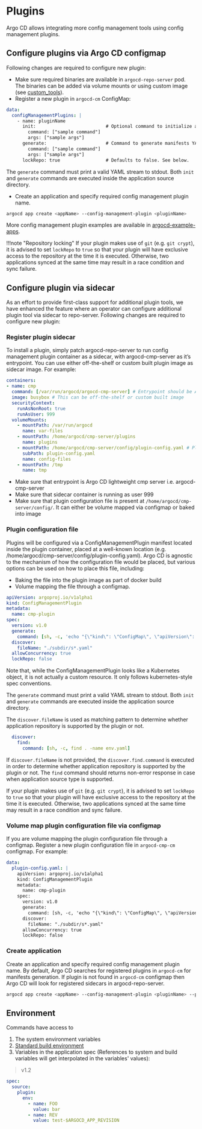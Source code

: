 # Plugins

Argo CD allows integrating more config management tools using config management plugins. 

## Configure plugins via Argo CD configmap
Following changes are required to configure new plugin:

* Make sure required binaries are available in `argocd-repo-server` pod. The binaries can be added via volume mounts or using custom image (see [custom_tools](../operator-manual/custom_tools.md)).
* Register a new plugin in `argocd-cm` ConfigMap:

```yaml
data:
  configManagementPlugins: |
    - name: pluginName
      init:                          # Optional command to initialize application source directory
        command: ["sample command"]
        args: ["sample args"]
      generate:                      # Command to generate manifests YAML
        command: ["sample command"]
        args: ["sample args"]
      lockRepo: true                 # Defaults to false. See below.
```

The `generate` command must print a valid YAML stream to stdout. Both `init` and `generate` commands are executed inside the application source directory.

 * Create an application and specify required config management plugin name.

```bash
argocd app create <appName> --config-management-plugin <pluginName>
```

More config management plugin examples are available in [argocd-example-apps](https://github.com/argoproj/argocd-example-apps/tree/master/plugins).

!!!note "Repository locking"
    If your plugin makes use of `git` (e.g. `git crypt`), it is advised to set
    `lockRepo` to `true` so that your plugin will have exclusive access to the
    repository at the time it is executed. Otherwise, two applications synced
    at the same time may result in a race condition and sync failure.

## Configure plugin via sidecar

As an effort to provide first-class support for additional plugin tools, we have enhanced the feature where an operator 
can configure additional plugin tool via sidecar to repo-server. Following changes are required to configure new plugin:

### Register plugin sidecar

To install a plugin, simply patch argocd-repo-server to run config management plugin container as a sidecar, with argocd-cmp-server as it’s entrypoint. 
You can use either off-the-shelf or custom built plugin image as sidecar image. For example:

```yaml
containers:
- name: cmp
  command: [/var/run/argocd/argocd-cmp-server] # Entrypoint should be Argo CD lightweight CMP server i.e. argocd-cmp-server
  image: busybox # This can be off-the-shelf or custom built image
  securityContext:
    runAsNonRoot: true
    runAsUser: 999
  volumeMounts:
    - mountPath: /var/run/argocd
      name: var-files
    - mountPath: /home/argocd/cmp-server/plugins
      name: plugins
    - mountPath: /home/argocd/cmp-server/config/plugin-config.yaml # Plugin config file can either be volume mapped or baked into image
      subPath: plugin-config.yaml
      name: config-files
    - mountPath: /tmp
      name: tmp
``` 
 
 * Make sure that entrypoint is Argo CD lightweight cmp server i.e. argocd-cmp-server
 * Make sure that sidecar container is running as user 999
 * Make sure that plugin configuration file is present at `/home/argocd/cmp-server/config/`. It can either be volume mapped via configmap or baked into image

### Plugin configuration file

Plugins will be configured via a ConfigManagementPlugin manifest located inside the plugin container, placed at a well-known location 
(e.g. /home/argocd/cmp-server/config/plugin-config.yaml). Argo CD is agnostic to the mechanism of how the configuration file would be placed, 
but various options can be used on how to place this file, including: 
- Baking the file into the plugin image as part of docker build
- Volume mapping the file through a configmap.

```yaml
apiVersion: argoproj.io/v1alpha1
kind: ConfigManagementPlugin
metadata:
  name: cmp-plugin
spec:
  version: v1.0
  generate:
    command: [sh, -c, 'echo "{\"kind\": \"ConfigMap\", \"apiVersion\": \"v1\", \"metadata\": { \"name\": \"$ARGOCD_APP_NAME\", \"namespace\": \"$ARGOCD_APP_NAMESPACE\", \"annotations\": {\"Foo\": \"$FOO\", \"KubeVersion\": \"$KUBE_VERSION\", \"KubeApiVersion\": \"$KUBE_API_VERSIONS\",\"Bar\": \"baz\"}}}"']
  discover:
    fileName: "./subdir/s*.yaml"
  allowConcurrency: true
  lockRepo: false
```

Note that, while the ConfigManagementPlugin looks like a Kubernetes object, it is not actually a custom resource. 
It only follows kubernetes-style spec conventions.

The `generate` command must print a valid YAML stream to stdout. Both `init` and `generate` commands are executed inside the application source directory.

The `discover.fileName` is used as matching pattern to determine whether application repository is supported by the plugin or not. 

```yaml
  discover:
    find:
      command: [sh, -c, find . -name env.yaml]
```
If `discover.fileName` is not provided, the `discover.find.command` is executed in order to determine whether application repository is supported by the plugin or not. The `find` command should returns
non-error response in case when application source type is supported. 

If your plugin makes use of `git` (e.g. `git crypt`), it is advised to set `lockRepo` to `true` so that your plugin will have exclusive access to the
repository at the time it is executed. Otherwise, two applications synced at the same time may result in a race condition and sync failure.

### Volume map plugin configuration file via configmap

If you are volume mapping the plugin configuration file through a configmap. Register a new plugin configuration file in `argocd-cmp-cm` configmap. 
For example:

```yaml
data:
  plugin-config.yaml: |
    apiVersion: argoproj.io/v1alpha1
    kind: ConfigManagementPlugin
    metadata:
      name: cmp-plugin
    spec:
      version: v1.0
      generate:
        command: [sh, -c, 'echo "{\"kind\": \"ConfigMap\", \"apiVersion\": \"v1\", \"metadata\": { \"name\": \"$ARGOCD_APP_NAME\", \"namespace\": \"$ARGOCD_APP_NAMESPACE\", \"annotations\": {\"Foo\": \"$FOO\", \"KubeVersion\": \"$KUBE_VERSION\", \"KubeApiVersion\": \"$KUBE_API_VERSIONS\",\"Bar\": \"baz\"}}}"']
      discover:
        fileName: "./subdir/s*.yaml"
      allowConcurrency: true
      lockRepo: false
```

### Create application

Create an application and specify required config management plugin name. By default, Argo CD searches for registered plugins in `argocd-cm` for
manifests generation. If plugin is not found in `argocd-cm` configmap then Argo CD will look for registered sidecars in argocd-repo-server.

```bash
argocd app create <appName> --config-management-plugin <pluginName> --plugin-env key1=value1
```

## Environment

Commands have access to

1. The system environment variables
2. [Standard build environment](build-environment.md)
3. Variables in the application spec (References to system and build variables will get interpolated in the variables' values):

> v1.2

```yaml
spec:
  source:
    plugin:
      env:
        - name: FOO
          value: bar
        - name: REV
          value: test-$ARGOCD_APP_REVISION
```
